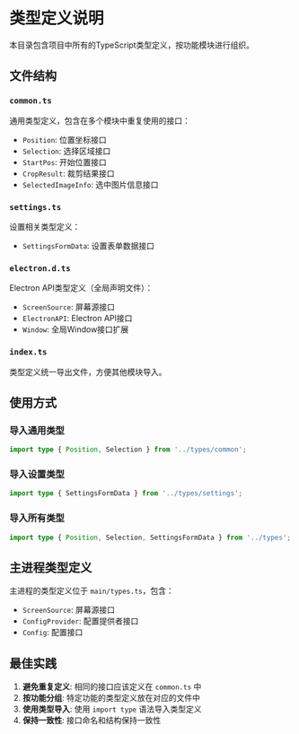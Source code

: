 # 类型定义说明

本目录包含项目中所有的TypeScript类型定义，按功能模块进行组织。

## 文件结构

### `common.ts`
通用类型定义，包含在多个模块中重复使用的接口：
- `Position`: 位置坐标接口
- `Selection`: 选择区域接口
- `StartPos`: 开始位置接口
- `CropResult`: 裁剪结果接口
- `SelectedImageInfo`: 选中图片信息接口

### `settings.ts`
设置相关类型定义：
- `SettingsFormData`: 设置表单数据接口

### `electron.d.ts`
Electron API类型定义（全局声明文件）：
- `ScreenSource`: 屏幕源接口
- `ElectronAPI`: Electron API接口
- `Window`: 全局Window接口扩展

### `index.ts`
类型定义统一导出文件，方便其他模块导入。

## 使用方式

### 导入通用类型
```typescript
import type { Position, Selection } from '../types/common';
```

### 导入设置类型
```typescript
import type { SettingsFormData } from '../types/settings';
```

### 导入所有类型
```typescript
import type { Position, Selection, SettingsFormData } from '../types';
```

## 主进程类型定义

主进程的类型定义位于 `main/types.ts`，包含：
- `ScreenSource`: 屏幕源接口
- `ConfigProvider`: 配置提供者接口
- `Config`: 配置接口

## 最佳实践

1. **避免重复定义**: 相同的接口应该定义在 `common.ts` 中
2. **按功能分组**: 特定功能的类型定义放在对应的文件中
3. **使用类型导入**: 使用 `import type` 语法导入类型定义
4. **保持一致性**: 接口命名和结构保持一致性 